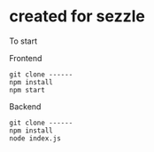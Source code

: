 # created for sezzle

To start 

Frontend
```
git clone ------
npm install
npm start
```


Backend
```
git clone ------
npm install
node index.js
```